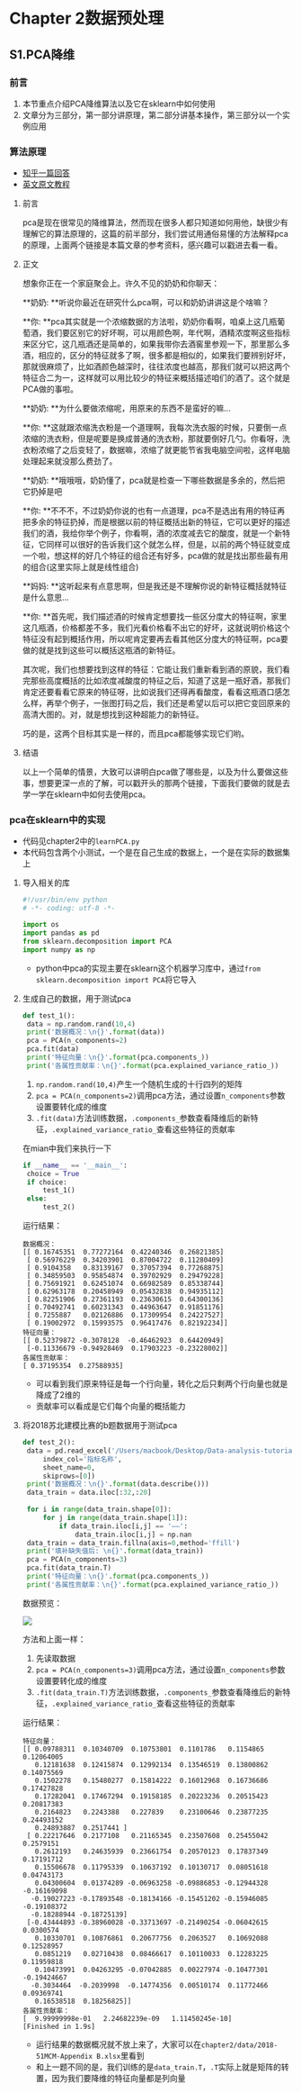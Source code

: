 # Chapter 2数据预处理

## S1.PCA降维

### 前言

1. 本节重点介绍PCA降维算法以及它在sklearn中如何使用
2. 文章分为三部分，第一部分讲原理，第二部分讲基本操作，第三部分以一个实例应用

### 算法原理

- [知乎一篇回答](https://www.zhihu.com/question/38417101)
- [英文原文教程](https://www.cs.princeton.edu/picasso/mats/PCA-Tutorial-Intuition_jp.pdf)

1. 前言

   pca是现在很常见的降维算法，然而现在很多人都只知道如何用他，缺很少有理解它的算法原理的，这篇的前半部分，我们尝试用通俗易懂的方法解释pca的原理，上面两个链接是本篇文章的参考资料，感兴趣可以戳进去看一看。

2. 正文

   想象你正在一个家庭聚会上。许久不见的奶奶和你聊天：

   **奶奶: **听说你最近在研究什么pca啊，可以和奶奶讲讲这是个啥嘛？

   **你: **pca其实就是一个浓缩数据的方法啦，奶奶你看啊，咱桌上这几瓶葡萄酒，我们要区别它的好坏啊，可以用颜色啊，年代啊，酒精浓度啊这些指标来区分它，这几瓶酒还是简单的，如果我带你去酒窖里参观一下，那里那么多酒，相应的，区分的特征就多了啊，很多都是相似的，如果我们要辨别好坏，那就很麻烦了，比如酒颜色越深时，往往浓度也越高，那我们就可以把这两个特征合二为一，这样就可以用比较少的特征来概括描述咱们的酒了。这个就是PCA做的事啦。

   **奶奶: **为什么要做浓缩呢，用原来的东西不是蛮好的嘛...

   **你: **这就跟浓缩洗衣粉是一个道理啊，我每次洗衣服的时候，只要倒一点浓缩的洗衣粉，但是呢要是换成普通的洗衣粉，那就要倒好几勺。你看呀，洗衣粉浓缩了之后变轻了，数据嘛，浓缩了就更能节省我电脑空间啦，这样电脑处理起来就没那么费劲了。

   **奶奶: **哦哦哦，奶奶懂了，pca就是检查一下哪些数据是多余的，然后把它扔掉是吧

   **你: **不不不，不过奶奶你说的也有一点道理，pca不是选出有用的特征再把多余的特征扔掉，而是根据以前的特征概括出新的特征，它可以更好的描述我们的酒，我给你举个例子，你看啊，酒的浓度减去它的酸度，就是一个新特征，它同样可以很好的告诉我们这个就怎么样，但是，以前的两个特征就变成一个啦，想这样的好几个特征的组合还有好多，pca做的就是找出那些最有用的组合(这里实际上就是线性组合)

   **妈妈: **这听起来有点意思啊，但是我还是不理解你说的新特征概括就特征是什么意思...

   **你: **首先呢，我们描述酒的时候肯定想要找一些区分度大的特征啊，家里这几瓶酒，价格都差不多，我们光看价格看不出它的好坏，这就说明价格这个特征没有起到概括作用，所以呢肯定要再去看其他区分度大的特征啊，pca要做的就是找到这些可以概括这瓶酒的新特征。

   其次呢，我们也想要找到这样的特征：它能让我们重新看到酒的原貌，我们看完那些高度概括的比如浓度减酸度的特征之后，知道了这是一瓶好酒，那我们肯定还要看看它原来的特征呀，比如说我们还得再看酸度，看看这瓶酒口感怎么样，再举个例子，一张图打码之后，我们还是希望以后可以把它变回原来的高清大图的。对，就是想找到这种超能力的新特征。

   巧的是，这两个目标其实是一样的，而且pca都能够实现它们哟。

3. 结语

   以上一个简单的情景，大致可以讲明白pca做了哪些是，以及为什么要做这些事，想要更深一点的了解，可以戳开头的那两个链接，下面我们要做的就是去学一学在sklearn中如何去使用pca。

### pca在sklearn中的实现

- 代码见chapter2中的`learnPCA.py`
- 本代码包含两个小测试，一个是在自己生成的数据上，一个是在实际的数据集上

1. 导入相关的库

   ```python
   #!/usr/bin/env python
   # -*- coding: utf-8 -*-
   
   import os 
   import pandas as pd
   from sklearn.decomposition import PCA
   import numpy as np
   ```

   - python中pca的实现主要在sklearn这个机器学习库中，通过`from sklearn.decomposition import PCA`将它导入

2. 生成自己的数据，用于测试pca

   ```python
   def test_1():
   	data = np.random.rand(10,4)
   	print('数据概况：\n{}'.format(data))
   	pca = PCA(n_components=2)
   	pca.fit(data)
   	print('特征向量：\n{}'.format(pca.components_))
   	print('各属性贡献率：\n{}'.format(pca.explained_variance_ratio_))
   ```

   1. `np.random.rand(10,4)`产生一个随机生成的十行四列的矩阵
   2. `pca = PCA(n_components=2)`调用pca方法，通过设置`n_components`参数设置要转化成的维度
   3. `.fit(data)`方法训练数据，`.components_`参数查看降维后的新特征，`.explained_variance_ratio_`查看这些特征的贡献率

   在mian中我们来执行一下

   ```python
   if __name__ == '__main__':
   	choice = True
   	if choice:
   		test_1()
   	else:
   		test_2()
   ```

   运行结果：

   ```
   数据概况：
   [[ 0.16745351  0.77272164  0.42240346  0.26821385]
    [ 0.56976229  0.34203901  0.87004722  0.11280409]
    [ 0.9104358   0.83139167  0.37057394  0.77268875]
    [ 0.34859503  0.95854874  0.39702929  0.29479228]
    [ 0.75691921  0.62451074  0.66982589  0.85338744]
    [ 0.62963178  0.20458949  0.05432838  0.94935112]
    [ 0.82251906  0.27361193  0.23630615  0.64300136]
    [ 0.70492741  0.60231343  0.44963647  0.91851176]
    [ 0.7255887   0.02126886  0.17309954  0.24227527]
    [ 0.19002972  0.15993575  0.96417476  0.82192234]]
   特征向量：
   [[ 0.52379872 -0.3078128  -0.46462923  0.64420949]
    [-0.11336679 -0.94928469  0.17903223 -0.23228002]]
   各属性贡献率：
   [ 0.37195354  0.27588935]
   ```

   - 可以看到我们原来特征是每一个行向量，转化之后只剩两个行向量也就是降成了2维的
   - 贡献率可以看成是它们每个向量的概括能力

3. 将2018苏北建模比赛的b题数据用于测试pca

   ```python
   def test_2():
   	data = pd.read_excel('/Users/macbook/Desktop/Data-analysis-tutorial/chapter2/data/2018-51MCM-Appendix B.xlsx',
   		index_col='指标名称',
   		sheet_name=0,
   		skiprows=[0])
   	print('数据概况：\n{}'.format(data.describe()))
   	data_train = data.iloc[:32,:20]
   	
   	for i in range(data_train.shape[0]):
   		for j in range(data_train.shape[1]):
   			if data_train.iloc[i,j] == '——':
   				data_train.iloc[i,j] = np.nan
   	data_train = data_train.fillna(axis=0,method='ffill')	
   	print('填补缺失值后: \n{}'.format(data_train))
   	pca = PCA(n_components=3)
   	pca.fit(data_train.T)
   	print('特征向量：\n{}'.format(pca.components_))
   	print('各属性贡献率：\n{}'.format(pca.explained_variance_ratio_))
   ```

   数据预览：

   ![](https://ws1.sinaimg.cn/large/006tNbRwgy1fun52b3llsj30pu0bhjtv.jpg)

   方法和上面一样：

   1. 先读取数据
   2. `pca = PCA(n_components=3)`调用pca方法，通过设置`n_components`参数设置要转化成的维度
   3. `.fit(data_train.T)`方法训练数据，`.components_`参数查看降维后的新特征，`.explained_variance_ratio_`查看这些特征的贡献率

   运行结果：

   ```
   特征向量：
   [[ 0.09788311  0.10340709  0.10753801  0.1101786   0.1154865   0.12064005
      0.12181638  0.12415874  0.12992134  0.13546519  0.13800862  0.14075569
      0.1502278   0.15480277  0.15814222  0.16012968  0.16736686  0.17427828
      0.17282041  0.17467294  0.19158185  0.20223236  0.20515423  0.20817383
      0.2164823   0.2243388   0.227839    0.23100646  0.23877235  0.24493152
      0.24893887  0.2517441 ]
    [ 0.22217646  0.2177108   0.21165345  0.23507608  0.25455042  0.2579151
      0.2612193   0.24635939  0.23661754  0.20570123  0.17837349  0.17191712
      0.15506678  0.11795339  0.10637192  0.10130717  0.08051618  0.04743173
      0.04300604  0.01374289 -0.06963258 -0.09886853 -0.12944328 -0.16169098
     -0.19027223 -0.17893548 -0.18134166 -0.15451202 -0.15946085 -0.19108372
     -0.18288944 -0.18725139]
    [-0.43444893 -0.38960028 -0.33713697 -0.21490254 -0.06042615  0.0300574
      0.10330701  0.10876861  0.20677756  0.2063527   0.10692088  0.12528957
      0.0851219   0.02710438  0.08466617  0.10110033  0.12283225  0.11959818
      0.10473991  0.04263295 -0.07042885  0.00227974 -0.10477301 -0.19424667
     -0.3034464  -0.2039998  -0.14774356  0.00510174  0.11772466  0.09369741
      0.16538518  0.18256825]]
   各属性贡献率：
   [  9.99999998e-01   2.24682239e-09   1.11450245e-10]
   [Finished in 1.9s]
   ```

   - 运行结果的数据概况就不放上来了，大家可以在`chapter2/data/2018-51MCM-Appendix B.xlsx`里看到
   - 和上一题不同的是，我们训练的是`data_train.T`，`.T`实际上就是矩阵的转置，因为我们要降维的特征向量都是列向量

   